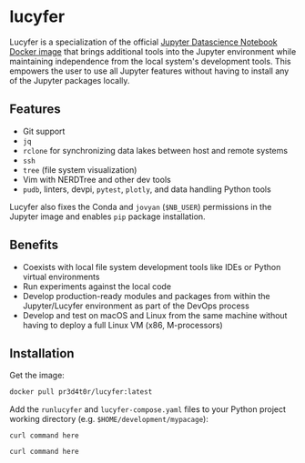 # lucyfer

Lucyfer is a specialization of the official [Jupyter Datascience Notebook Docker
image](https://hub.docker.com/r/jupyter/datascience-notebook/tags/) that brings
additional tools into the Jupyter environment while maintaining independence
from the local system's development tools.  This empowers the user to use all
Jupyter features without having to install any of the Jupyter packages locally.


## Features

- Git support
- `jq`
- `rclone` for synchronizing data lakes between host and remote systems
- `ssh`
- `tree` (file system visualization)
- Vim with NERDTree and other dev tools
- `pudb`, linters, devpi, `pytest`, `plotly`, and data handling Python tools

Lucyfer also fixes the Conda and `jovyan` (`$NB_USER`) permissions in the 
Jupyter image and enables `pip` package installation.


## Benefits

- Coexists with local file system development tools like IDEs or Python
  virtual environments
- Run experiments against the local code
- Develop production-ready modules and packages from within the Jupyter/Lucyfer
  environment as part of the DevOps process
- Develop and test on macOS and Linux from the same machine without having to
  deploy a full Linux VM (x86, M-processors)


## Installation

Get the image:

```bash
docker pull pr3d4t0r/lucyfer:latest
```

Add the `runlucyfer` and `lucyfer-compose.yaml` files to your Python project
working directory (e.g. `$HOME/development/mypacage`):

```
curl command here
```

```
curl command here
```


